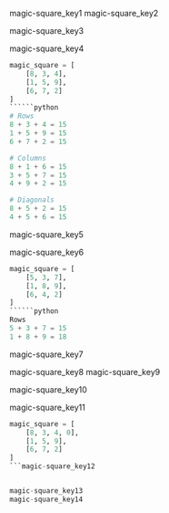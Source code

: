 magic-square_key1
magic-square_key2



magic-square_key3


magic-square_key4
```python
magic_square = [
    [8, 3, 4],
    [1, 5, 9],
    [6, 7, 2]
]
``````python
# Rows
8 + 3 + 4 = 15
1 + 5 + 9 = 15
6 + 7 + 2 = 15

# Columns
8 + 1 + 6 = 15
3 + 5 + 7 = 15
4 + 9 + 2 = 15

# Diagonals
8 + 5 + 2 = 15
4 + 5 + 6 = 15
```

magic-square_key5


magic-square_key6
```python
magic_square = [
    [5, 3, 7],
    [1, 8, 9],
    [6, 4, 2]
]
``````python
Rows
5 + 3 + 7 = 15
1 + 8 + 9 = 18
```

magic-square_key7


magic-square_key8
magic-square_key9


magic-square_key10




magic-square_key11
```python
magic_square = [
    [8, 3, 4, 0],
    [1, 5, 9],
    [6, 7, 2]
]
```magic-square_key12


magic-square_key13
magic-square_key14
